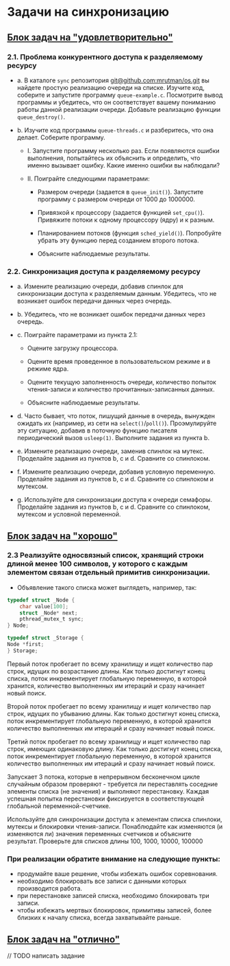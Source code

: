 # Задачи на синхронизацию

## [Блок задач на "удовлетворительно"](./task1)

### 2.1. Проблема конкурентного доступа к разделяемому ресурсу

- a. В каталоге `sync` репозитория [git@github.com:mrutman/os.git](git@github.com:mrutman/os.git) вы найдете простую реализацию очереди на списке. Изучите код, соберите и запустите программу `queue-example.c`. Посмотрите вывод программы и убедитесь, что он соответствует вашему пониманию работы данной реализации очереди. Добавьте реализацию функции `queue_destroy()`.

- b. Изучите код программы `queue-threads.c` и разберитесь, что она делает. Соберите программу.

    - I. Запустите программу несколько раз. Если появляются ошибки выполнения, попытайтесь их объяснить и определить, что именно вызывает ошибку. Какие именно ошибки вы наблюдали?

    - II. Поиграйте следующими параметрами:

        - Размером очереди (задается в `queue_init()`). Запустите программу с размером очереди от 1000 до 1000000.
        
        - Привязкой к процессору (задается функцией `set_cpu()`). Привяжите потоки к одному процессору (ядру) и к разным.
        - Планированием потоков (функция `sched_yield()`). Попробуйте убрать эту функцию перед созданием второго потока.
        - Объясните наблюдаемые результаты.

### 2.2. Синхронизация доступа к разделяемому ресурсу

- a. Измените реализацию очереди, добавив      спинлок для синхронизации доступа к разделяемым данным. Убедитесь, что не возникает ошибок передачи данных через очередь.

- b. Убедитесь, что не возникает ошибок передачи данных через очередь.

- c. Поиграйте параметрами из пункта 2.1:

    - Оцените загрузку процессора.

    - Оцените время проведенное в пользовательском режиме и в режиме ядра.
    - Оцените текущую заполненность очереди, количество попыток чтения-записи и количество прочитанных-записанных данных.
    - Объясните наблюдаемые результаты.


- d. Часто бывает, что поток, пишущий данные в очередь, вынужден ожидать их (например, из сети на `select()`/`poll()`). Проэмулируйте эту ситуацию, добавив в поточную функцию писателя периодический вызов `usleep(1)`. Выполните задания из пункта b.

- e. Измените реализацию очереди, заменив спинлок на мутекс. Проделайте задания из пунктов b, c и d. Сравните со спинлоком.

- f. Измените реализацию очереди, добавив условную переменную. Проделайте задания из пунктов b, c и d. Сравните со спинлоком и мутексом.

- g. Используйте для синхронизации доступа к очереди семафоры. Проделайте задания из пунктов b, c и d. Сравните со спинлоком, мутексом и условной переменной.


## [Блок задач на "хорошо"](./task2)

### 2.3 Реализуйте односвязный список, хранящий строки длиной менее 100 символов, у которого с каждым элементом связан отдельный примитив синхронизации. 

* Объявление такого списка может выглядеть, например, так:
```c
typedef struct _Node {
    char value[100];
    struct _Node* next;
    pthread_mutex_t sync;
} Node;
```
```c
typedef struct _Storage {
Node *first;
} Storage;
```

Первый поток пробегает по всему хранилищу и ищет количество пар строк, идущих по
возрастанию длины. Как только достигнут конец списка, поток инкрементирует
глобальную переменную, в которой хранится, количество выполненных им итераций и
сразу начинает новый поиск.

Второй поток пробегает по всему хранилищу и ищет количество пар строк, идущих по
убыванию длины. Как только достигнут конец списка, поток инкрементирует
глобальную переменную, в которой хранится количество выполненных им итераций и
сразу начинает новый поиск.

Третий поток пробегает по всему хранилищу и ищет количество пар строк, имеющих
одинаковую длину. Как только достигнут конец списка, поток инкрементирует
глобальную переменную, в которой хранится количество выполненных им итераций и
сразу начинает новый поиск.

Запускает 3 потока, которые в непрерывном бесконечном цикле случайным образом
проверяют - требуется ли переставлять соседние элементы списка (не значения) и
выполняют перестановку. Каждая успешная попытка перестановки фиксируется в
соответствующей глобальной переменной-счетчике.

Используйте для синхронизации доступа к элементам списка спинлоки, мутексы и
блокировки чтения-записи. Понаблюдайте как изменяются (и изменяются ли) значения
переменных счетчиков и объясните результат. Проверьте для списков длины 100, 1000,
10000, 100000

### При реализации обратите внимание на следующие пункты:
- продумайте ваше решение, чтобы избежать ошибок соревнования.
- необходимо блокировать все записи с данными которых производится работа.
- при перестановке записей списка, необходимо блокировать три записи.
- чтобы избежать мертвых блокировок, примитивы записей, более близких к началу
списка, всегда захватывайте раньше.


## [Блок задач на "отлично"](./task3)

// TODO написать задание